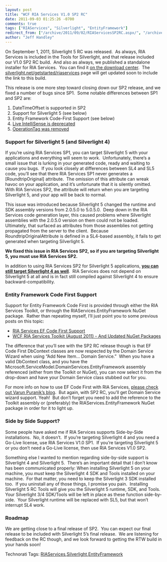```yaml
---
layout: post
title: "WCF RIA Services V1.0 SP2 RC"
date: 2011-09-03 01:25:26 -0700
comments: true
tags: ["RIAServices", "Silverlight", "EntityFramework"]
redirect_from: ["/archive/2011/09/02/RIAServicesSP2RC.aspx/", "/archive/2011/09/02/riaservicessp2rc.aspx"]
author: "Jeff Handley"
---
```

<!-- more -->
<p>On September 1, 2011, Silverlight 5 RC was released.  As always, RIA Services is included in the Tools for Silverlight, and that release included our V1.0 SP2 RC build.  And also as always, we published a standalone installer for RIA Services.  You can find it <a href="http://go.microsoft.com/fwlink/?LinkID=227926">on the download center</a>.  The <a href="http://silverlight.net/getstarted/riaservices">silverlight.net/getstarted/riaservices</a> page will get updated soon to include the link to this build.</p>  <p>This release is one more step toward closing down our SP2 release, and we fixed a number of bugs since SP1.  Some notable differences between SP1 and SP2 are:</p>  <ol>   <li>DateTimeOffset is supported in SP2 </li>  <li>Support for Silverlight 5 (see below) </li>  <li>Entity Framework Code-First Support (see below) </li>  <li><a href="http://jeffhandley.com/archive/2011/08/08/LiveIntelliSenseDeprecated.aspx">Live IntelliSense is deprecated</a> </li>  <li><a href="http://varunpuranik.wordpress.com/2011/06/14/operationtagits-demise-and-workarounds/">OperationTag was removed</a> </li> </ol>  <h3>Support for Silverlight 5 (and Silverlight 4)</h3>  <p>If you’re using RIA Services SP1, you can target Silverlight 5 with your applications and everything will seem to work.  Unfortunately, there’s a small issue that is lurking in your generated code, ready and waiting to cause you bugs.  If you look closely at differences between SL4 and SL5 code, you’ll see that there RIA Services SP1 never generates a [RoundtripOriginal] attribute.  The omission of this attribute can wreak havoc on your application, and it’s unfortunate that it is silently omitted.  With RIA Services SP2, the attribute will return when you are targeting Silverlight 5, and your app will be back to normal.</p>  <p>This issue was introduced because Silverlight 5 changed the runtime and SDK assembly versions from 2.0.5.0 to 5.0.5.0.  Deep down in the RIA Services code generation layer, this caused problems where Silverlight assemblies with the 2.0.5.0 version on them could not be loaded.  Ultimately, that surfaced as attributes from those assemblies not getting propagated from the server to the client.  Because RoundtripOriginalAttribute is defined in a SL4-based assembly, it fails to get generated when targeting Silverlight 5.</p>  <p><strong>We fixed this issue in RIA Services SP2, so if you are targeting Silverlight 5, you must use RIA Services SP2.</strong></p>  <p>In addition to using RIA Services SP2 for Silverlight 5 applications, <strong><u>you can still target Silverlight 4 as well</u></strong>.  RIA Services does not depend on Silverlight 5 at all and is in fact still compiled against Silverlight 4 to ensure backward-compatibility.</p>  <h3>Entity Framework Code First Support</h3>  <p>Support for Entity Framework Code First is provided through either the RIA Services Toolkit, or through the RIAServices.EntityFramework NuGet package.  Rather than repeating myself, I’ll just point you to some previous posts on this topic:</p>  <ul>   <li><a href="http://jeffhandley.com/archive/2011/06/30/RIAServicesCodeFirst.aspx">RIA Services EF Code First Support</a> </li>  <li><a href="http://jeffhandley.com/archive/2011/08/02/ToolkitAugust2011.aspx">WCF RIA Services Toolkit (August 2011) - And Updated NuGet Packages</a> </li> </ul>  <p>The difference that you’ll see with the SP2 RC release though is that EF Code First DbContext classes are now respected by the Domain Service Wizard when using “Add New Item… Domain Service.”  When you have a valid DbContext class, and you have the Microsoft.ServiceModel.DomainServices.EntityFramework assembly referenced (either from the Toolkit or NuGet), you can now select it from the drop-down and have your Domain Service class stubbed out for you.</p>  <p>For more info on how to use EF Code First with RIA Services, <a href="http://varunpuranik.wordpress.com/2011/06/29/wcf-ria-services-support-for-ef-4-1-and-ef-code-first/">please check out Varun Puranik’s blog</a>.  But again, with SP2 RC, you’ll get Domain Service wizard support. Yeah!  But don’t forget you need to add the reference to the Toolkit assembly or (preferably) the RIAServices.EntityFramework NuGet package in order for it to light up.</p>  <h3>Side by Side Support?</h3>  <p>Some people have asked me if RIA Services supports Side-by-Side installations.  No, it doesn’t.  If you’re targeting Silverlight 4 and you need a Go-Live license, use RIA Services V1.0 SP1.  If you’re targeting Silverlight 5 or you don’t need a Go-Live license, then use RIA Services V1.0 SP2.</p>  <p>Something else I wanted to mention regarding side-by-side support is Silverlight 4 and Silverlight 5.  There’s an important detail that I don’t know has been communicated properly: When installing Silverlight 5 on your machine, you <em>must</em> keep the Silverlight 4 SDK and Tools installed on your machine.  For that matter, you need to keep the Silverlight 3 SDK installed too.  If you uninstall any of those things, I promise you pain.  Installing Silverlight 5 RC Tools will give you the Silverlight 5 runtime, SDK, and Tools.  Your Silverlight 3/4 SDK/Tools will be left in place as these function side-by-side.  Your Silverlight runtime will be replaced with SL5, but that won’t interrupt SL4 work.</p>  <h3>Roadmap</h3>  <p>We are getting close to a final release of SP2.  You can expect our final release to be included with Silverlight 5’s final release.  We are listening for feedback on the RC though, and we look forward to getting the RTW build in your hands soon!</p>  <div style="padding-bottom: 0px; margin: 0px; padding-left: 0px; padding-right: 0px; display: inline; float: none; padding-top: 0px" id="scid:0767317B-992E-4b12-91E0-4F059A8CECA8:560df27e-2d10-481d-8733-9abc250b15aa" class="wlWriterSmartContent">Technorati Tags: <a href="http://technorati.com/tags/RIAServices" rel="tag">RIAServices</a>,<a href="http://technorati.com/tags/Silverlight" rel="tag">Silverlight</a>,<a href="http://technorati.com/tags/EntityFramework" rel="tag">EntityFramework</a></div>

